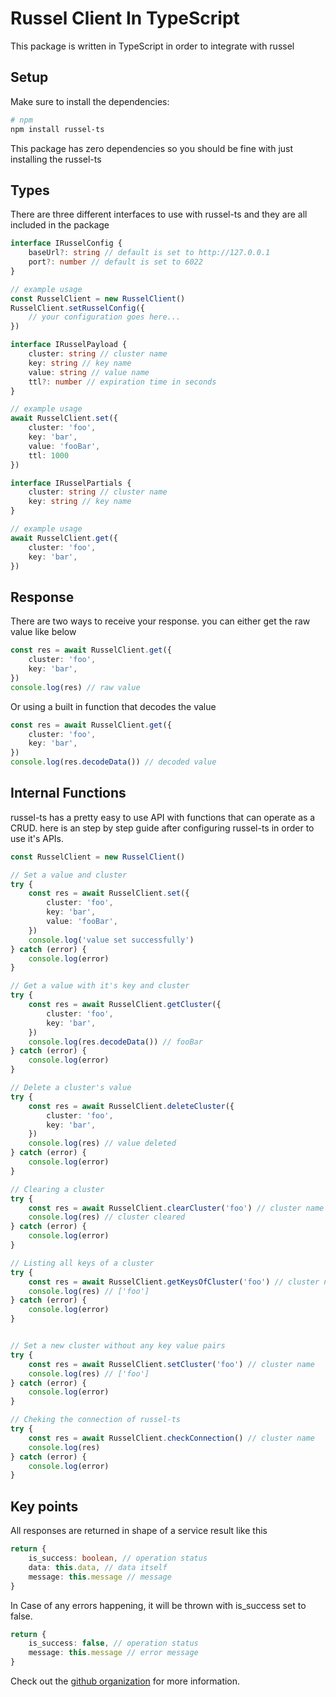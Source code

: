 # Russel Client In TypeScript

This package is written in TypeScript in order to integrate with russel
## Setup

Make sure to install the dependencies:

```bash
# npm
npm install russel-ts

```
This package has zero dependencies so you should be fine with just installing the russel-ts

## Types

There are three different interfaces to use with russel-ts and they are all included in the package

```typescript
interface IRusselConfig {
    baseUrl?: string // default is set to http://127.0.0.1
    port?: number // default is set to 6022
}

// example usage
const RusselClient = new RusselClient()
RusselClient.setRusselConfig({
    // your configuration goes here...
})

interface IRusselPayload {
    cluster: string // cluster name
    key: string // key name
    value: string // value name
    ttl?: number // expiration time in seconds
}

// example usage
await RusselClient.set({
    cluster: 'foo',
    key: 'bar',
    value: 'fooBar',
    ttl: 1000
})

interface IRusselPartials {
    cluster: string // cluster name
    key: string // key name
}

// example usage
await RusselClient.get({
    cluster: 'foo',
    key: 'bar',
})
```


## Response

There are two ways to receive your response.
you can either get the raw value like below

```typescript
const res = await RusselClient.get({
    cluster: 'foo',
    key: 'bar',
})
console.log(res) // raw value
```
Or using a built in function that decodes the value

```typescript
const res = await RusselClient.get({
    cluster: 'foo',
    key: 'bar',
})
console.log(res.decodeData()) // decoded value
```
## Internal Functions
russel-ts has a pretty easy to use API with functions that can operate as a CRUD.
here is an step by step guide after configuring russel-ts in order to use it's APIs.

```typescript
const RusselClient = new RusselClient()

// Set a value and cluster
try {
    const res = await RusselClient.set({
        cluster: 'foo',
        key: 'bar',
        value: 'fooBar',
    })
    console.log('value set successfully')
} catch (error) {
    console.log(error)
}

// Get a value with it's key and cluster
try {
    const res = await RusselClient.getCluster({
        cluster: 'foo',
        key: 'bar',
    })
    console.log(res.decodeData()) // fooBar
} catch (error) {
    console.log(error)
}

// Delete a cluster's value
try {
    const res = await RusselClient.deleteCluster({
        cluster: 'foo',
        key: 'bar',
    })
    console.log(res) // value deleted
} catch (error) {
    console.log(error)
}

// Clearing a cluster
try {
    const res = await RusselClient.clearCluster('foo') // cluster name
    console.log(res) // cluster cleared
} catch (error) {
    console.log(error)
}

// Listing all keys of a cluster
try {
    const res = await RusselClient.getKeysOfCluster('foo') // cluster name
    console.log(res) // ['foo']
} catch (error) {
    console.log(error)
}


// Set a new cluster without any key value pairs
try {
    const res = await RusselClient.setCluster('foo') // cluster name
    console.log(res) // ['foo']
} catch (error) {
    console.log(error)
}

// Cheking the connection of russel-ts
try {
    const res = await RusselClient.checkConnection() // cluster name
    console.log(res) 
} catch (error) {
    console.log(error)
}
```
## Key points
All responses are returned in shape of a service result like this

```typescript
return {
    is_success: boolean, // operation status
    data: this.data, // data itself
    message: this.message // message
}
```
In Case of any errors happening, it will be thrown with is_success set to false.


```typescript
return {
    is_success: false, // operation status
    message: this.message // error message
}
```


Check out the [github organization](https://github.com/russel-io) for more information.
